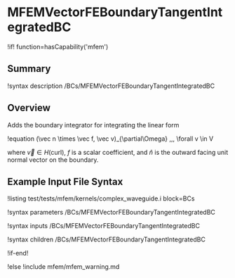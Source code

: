 # MFEMVectorFEBoundaryTangentIntegratedBC

!if! function=hasCapability('mfem')

## Summary

!syntax description /BCs/MFEMVectorFEBoundaryTangentIntegratedBC

## Overview

Adds the boundary integrator for integrating the linear form

!equation
(\vec n \times \vec f, \vec v)_{\partial\Omega} \,\,\, \forall v \in V

where $\vec v \in H(\mathrm{curl})$, $f$ is a scalar coefficient, and $\hat n$ is the
outward facing unit normal vector on the boundary.

## Example Input File Syntax

!listing test/tests/mfem/kernels/complex_waveguide.i block=BCs

!syntax parameters /BCs/MFEMVectorFEBoundaryTangentIntegratedBC

!syntax inputs /BCs/MFEMVectorFEBoundaryTangentIntegratedBC

!syntax children /BCs/MFEMVectorFEBoundaryTangentIntegratedBC

!if-end!

!else
!include mfem/mfem_warning.md

